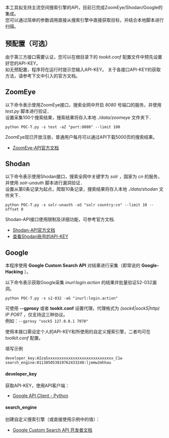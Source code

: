 

本工具拟支持主流空间搜索引擎的API，目前已完成ZoomEye/Shodan/Google的集成。  
您可以通过简单的参数调用直接从搜索引擎中直接获取目标，并结合本地脚本进行扫描。

预配置（可选）
---

由于第三方接口需要认证，您可以在根目录下的 *tookit.conf* 配置文件中预先设置好您的API-KEY。  
如无预配置，程序将在运行时提示您输入API-KEY。 
关于各接口API-KEY的获取方法，请参考下文中引入的官方文档。

ZoomEye
---

以下命令表示使用ZoomEye接口，搜索全网中开启 *8080* 号端口的服务，并使用 *test.py* 脚本进行验证．  
设置采集100个搜索结果，搜索结果将存入本地 *./data/zoomeye* 文件夹下．  

`python POC-T.py -s test -aZ "port:8080" --limit 100`  
  
ZoomEye现已开放注册，普通用户每月可以通过API下载5000页的搜索结果。  

* [ZoomEye-API官方文档](https://www.zoomeye.org/api/doc)

Shodan
---

以下命令表示使用Shodan接口，搜索全网中关键字为 *solr* ，国家为 *cn* 的服务，并使用 *solr-unauth* 脚本进行漏洞验证．  
设置从第0条记录为起点，爬取10条记录，搜索结果将存入本地 *./data/shodan* 文件夹下．  
  
`python POC-T.py -s solr-unauth -aS "solr country:cn" --limit 10 --offset 0`  
  
Shodan-API接口使用限制及详细功能，可参考官方文档.

* [Shodan-API官方文档](https://developer.shodan.io/api/requirements)
* [查看Shodan账号的API-KEY](https://account.shodan.io/)

Google
---
本程序使用 **Google Custom Search API** 对结果进行采集（即常说的 **Google-Hacking** ）。  
  
以下命令表示获取Google采集 *inurl:login.action* 的结果并批量验证S2-032漏洞。

`python POC-T.py -s s2-032 -aG "inurl:login.action"`

可使用 **--gproxy** 或者 **tookit.conf** 设置代理，代理格式为 *(sock4|sock5|http) IP PORT* ，仅支持这三种协议。  
例如：`--gproxy "sock5 127.0.0.1 7070"`

使用本接口需设定个人的API-KEY和所使用的自定义搜索引擎，二者均可在 *toolkit.conf* 配置。

填写示例
```
developer_key:AIzaSxxxxxxxxxxxxxxxxxxxxxxxxxxxxx_C1w
search_engine:011385053819762433240:ljmmw2mhhau
```

#### developer_key
获取API-KEY，使用API客户端：  
* [Google API Client - Python](https://developers.google.com/api-client-library/python/start/get_started)

#### search_engine
创建自定义搜索引擎（或直接使用示例中的值）：  
* [Google Custom Search API 开发者文档](https://developers.google.com/custom-search/docs/api)